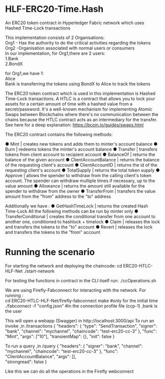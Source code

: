 # HLF-ERC20-Time.Hash
An ERC20 token contract in Hyperledger Fabric network which uses Hashed Time-Lock transactions <br/>

This implementation consists of 2 Organisations: <br/>
Org1 - Has the authority to do the critical activities regarding the tokens <br/>
Org2 -Organisation associated with normal users or consumers <br/>
In our implementation, for Org1,there are 2 users: <br/>
1.Bank <br/>
2.BondX<br/>

for Org1,we have 1:<br/>
Alice<br/>
Bank is transferring the tokens using BondX to Alice to track the tokens

The ERC20 token contract which is used in this implementation is Hashed Time-Lock transactions.
A HTLC is a contract that allows you to lock your assets for a certain amount of time with a hashed value from a secret/password. It's a well-known mechanism for implementing Atomic Swaps between Blockchains where there's no communication between the chains because the HTLC contract acts as an intermediary for the transfer. See here for a deep explanation: https://bcoin.io/guides/swaps.html 

The ERC20 contract contains the following methods: 

● Mint | creates new tokens and adds them to minter's account balance 
● Burn | redeems tokens the minter's account balance 
● Transfer | transfers tokens from client account to recipient account 
● BalanceOf | returns the balance of the given account 
● ClientAccountBalance | returns the balance of the requesting client's account 
● ClientAccountID | returns the id of the requesting client's account 
● TotalSupply | returns the total token supply 
● Approve | allows the spender to withdraw from the calling client's token account. The spender can withdraw multiple times if necessary, up to the value amount 
● Allowance | returns the amount still available for the spender to withdraw from the owner 
● TransferFrom | transfers the value amount from the "from" address to the "to" address 

Additionally we have :
● GetHashTimeLock | returns the created Hash Time-Lock 
All the following methods can be run by minter only
● TransferConditional | creates the conditional transfer from one account to another one, conditioned to hashlock + timelock 
● Claim | releases the lock and transfers the tokens to the "to" account 
● Revert | releases the lock and transfers the tokens to the "from" account 

# Running the scenario
For starting the network and deploying the chaincode:
cd ERC20-HTLC-HLF-Net
./start-network

For testing the functions in contract in the CLI itself run:
./ccOperations.sh

We are using Firefly-Fabconnect for interacting with the network.
For running :  
cd ERC20-HTLC-HLF-Net/firefly-fabconnect
make    #only for the initial time
./fabconnect -f "config.json"    #in the connection profile file (ccp-1) ,bank is the user

This will open a webapp (Swagger) in http://localhost:3000/api
To run an invoke ,in /transactions
{
  "headers": {
    "type": "SendTransaction",
    "signer": "bank",
    "channel": "mychannel",
    "chaincode": "test-erc20-cc-3"
  },
  "func": "Mint",
  "args": ["10"],
  "transientMap": {},
  "init": false
}

To run a query ,in /query
{
  "headers": {
    "signer": "bank",
    "channel": "mychannel",
    "chaincode": "test-erc20-cc-3"
  },
  "func": "ClientAccountBalance",
  "args": [],    
  "strongread": false
}

Like this we can do all the operations in the Firefly webconnect


